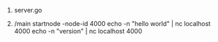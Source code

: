 1. server.go

2. /main startnode -node-id 4000
echo -n "hello world" | nc localhost 4000
echo -n "version" | nc localhost 4000
